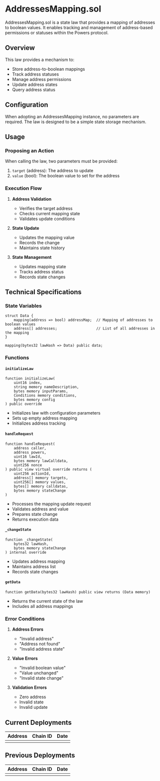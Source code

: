 # AddressesMapping.sol

AddressesMapping.sol is a state law that provides a mapping of addresses to boolean values. It enables tracking and management of address-based permissions or statuses within the Powers protocol.

## Overview

This law provides a mechanism to:
- Store address-to-boolean mappings
- Track address statuses
- Manage address permissions
- Update address states
- Query address status

## Configuration

When adopting an AddressesMapping instance, no parameters are required. The law is designed to be a simple state storage mechanism.

## Usage

### Proposing an Action

When calling the law, two parameters must be provided:

1. `target` (address): The address to update
2. `value` (bool): The boolean value to set for the address

### Execution Flow

1. **Address Validation**
   - Verifies the target address
   - Checks current mapping state
   - Validates update conditions

2. **State Update**
   - Updates the mapping value
   - Records the change
   - Maintains state history

3. **State Management**
   - Updates mapping state
   - Tracks address status
   - Records state changes

## Technical Specifications

### State Variables

```solidity
struct Data {
    mapping(address => bool) addressMap;  // Mapping of addresses to boolean values
    address[] addresses;                  // List of all addresses in the mapping
}

mapping(bytes32 lawHash => Data) public data;
```

### Functions

#### `initializeLaw`
```solidity
function initializeLaw(
    uint16 index,
    string memory nameDescription,
    bytes memory inputParams,
    Conditions memory conditions,
    bytes memory config
) public override
```
- Initializes law with configuration parameters
- Sets up empty address mapping
- Initializes address tracking

#### `handleRequest`
```solidity
function handleRequest(
    address caller,
    address powers,
    uint16 lawId,
    bytes memory lawCalldata,
    uint256 nonce
) public view virtual override returns (
    uint256 actionId,
    address[] memory targets,
    uint256[] memory values,
    bytes[] memory calldatas,
    bytes memory stateChange
)
```
- Processes the mapping update request
- Validates address and value
- Prepares state change
- Returns execution data

#### `_changeState`
```solidity
function _changeState(
    bytes32 lawHash,
    bytes memory stateChange
) internal override
```
- Updates address mapping
- Maintains address list
- Records state changes

#### `getData`
```solidity
function getData(bytes32 lawHash) public view returns (Data memory)
```
- Returns the current state of the law
- Includes all address mappings

### Error Conditions

1. **Address Errors**
   - "Invalid address"
   - "Address not found"
   - "Invalid address state"

2. **Value Errors**
   - "Invalid boolean value"
   - "Value unchanged"
   - "Invalid state change"

3. **Validation Errors**
   - Zero address
   - Invalid state
   - Invalid update

## Current Deployments

| Address | Chain ID | Date |
| ------- | -------- | ---- |
|         |          |      |

## Previous Deployments

| Address | Chain ID | Date |
| ------- | -------- | ---- |
|         |          |      |

